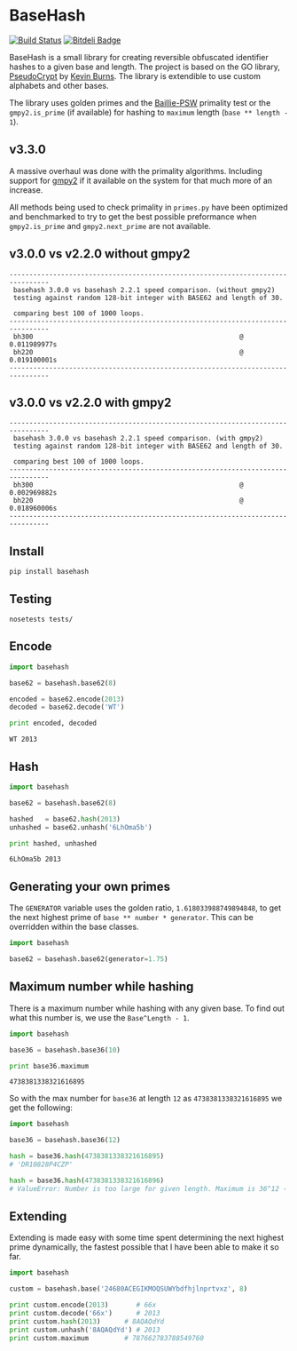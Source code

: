 BaseHash
========

[![Build Status](https://travis-ci.org/bnlucas/python-basehash.png?branch=master)](https://travis-ci.org/bnlucas/python-basehash) [![Bitdeli Badge](https://d2weczhvl823v0.cloudfront.net/bnlucas/python-basehash/trend.png)](https://bitdeli.com/free "Bitdeli Badge")

BaseHash is a small library for creating reversible obfuscated identifier hashes
to a given base and length. The project is based on the GO library, [PseudoCrypt][pc]
by [Kevin Burns][kb]. The library is extendible to use custom alphabets and other
bases.

The library uses golden primes and the [Baillie-PSW][bp] primality test or the
`gmpy2.is_prime` (if available) for hashing to `maximum` length (`base ** length - 1`).

v3.3.0
------
A massive overhaul was done with the primality algorithms. Including support for
[gmpy2][gmp] if it available on the system for that much more of an increase.

All methods being used to check primality in `primes.py` have been optimized and
benchmarked to try to get the best possible preformance when `gmpy2.is_prime`
and `gmpy2.next_prime` are not available.

v3.0.0 vs v2.2.0 without gmpy2
------------------------------
```
--------------------------------------------------------------------------------
 basehash 3.0.0 vs basehash 2.2.1 speed comparison. (without gmpy2)
 testing against random 128-bit integer with BASE62 and length of 30.

 comparing best 100 of 1000 loops.
--------------------------------------------------------------------------------
 bh300                                                    @        0.011989977s 
 bh220                                                    @        0.019100001s 
--------------------------------------------------------------------------------
```

v3.0.0 vs v2.2.0 with gmpy2
---------------------------
```
--------------------------------------------------------------------------------
 basehash 3.0.0 vs basehash 2.2.1 speed comparison. (with gmpy2)
 testing against random 128-bit integer with BASE62 and length of 30.

 comparing best 100 of 1000 loops.
--------------------------------------------------------------------------------
 bh300                                                    @        0.002969882s 
 bh220                                                    @        0.018960006s 
--------------------------------------------------------------------------------
```

Install
-------

```
pip install basehash
```

Testing
-------

```
nosetests tests/
```

Encode
------
```python
import basehash

base62 = basehash.base62(8)

encoded = base62.encode(2013)
decoded = base62.decode('WT')

print encoded, decoded
```
```
WT 2013
```

Hash
----
```python
import basehash

base62 = basehash.base62(8)

hashed   = base62.hash(2013)
unhashed = base62.unhash('6LhOma5b')

print hashed, unhashed
```
```
6LhOma5b 2013
```

Generating your own primes
--------------------------
The `GENERATOR` variable uses the golden ratio, `1.618033988749894848`, to get
the next highest prime of `base ** number * generator`. This can be overridden
within the base classes.

```python
import basehash

base62 = basehash.base62(generator=1.75)
```

Maximum number while hashing
----------------------------
There is a maximum number while hashing with any given base. To find out what
this number is, we use the `Base^Length - 1`.

```python
import basehash

base36 = basehash.base36(10)

print base36.maximum
```
```
4738381338321616895
```

So with the max number for `base36` at length `12` as `4738381338321616895` we
get the following:

```python
import basehash

base36 = basehash.base36(12)

hash = base36.hash(4738381338321616895)
# 'DR10828P4CZP'

hash = base36.hash(4738381338321616896)
# ValueError: Number is too large for given length. Maximum is 36^12 - 1.
```

Extending
---------
Extending is made easy with some time spent determining the next highest prime
dynamically, the fastest possible that I have been able to make it so far.

```python
import basehash

custom = basehash.base('24680ACEGIKMOQSUWYbdfhjlnprtvxz', 8)

print custom.encode(2013)       # 66x
print custom.decode('66x')      # 2013
print custom.hash(2013)      # 8AQAQdYd
print custom.unhash('8AQAQdYd') # 2013
print custom.maximum         # 787662783788549760
```

[pc]: https://github.com/KevBurnsJr/pseudocrypt
[kb]: https://github.com/KevBurnsJr
[bp]: http://en.wikipedia.org/wiki/Baillie-PSW_primality_test
[gmp]: https://gmpy2.readthedocs.org/
